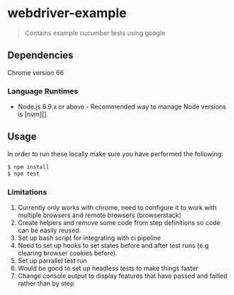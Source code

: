 # webdriver-example

> Contains example cucumber tests using google

## Dependencies
Chrome version 66

### Language Runtimes
* Node.js 6.9.x or above - Recommended way to manage Node versions is [nvm][].

## Usage

In order to run these locally make sure you have performed the following:

```bash
$ npm install
$ npm test
```
### Limitations
1. Currently only works with chrome, need to configure it to work with multiple browsers and remote browsers (browserstack)
2. Create helpers and remove some code from step definitions so code can be easily reused.
3. Set up bash script for integrating with ci pipeline
4. Need to set up hooks to set states before and after test runs (e.g clearing browser cookies before).
5. Set up parrallel test run
6. Would be good to set up headless tests to make things faster
7. Change console output to display features that have passed and failled rather than by step


